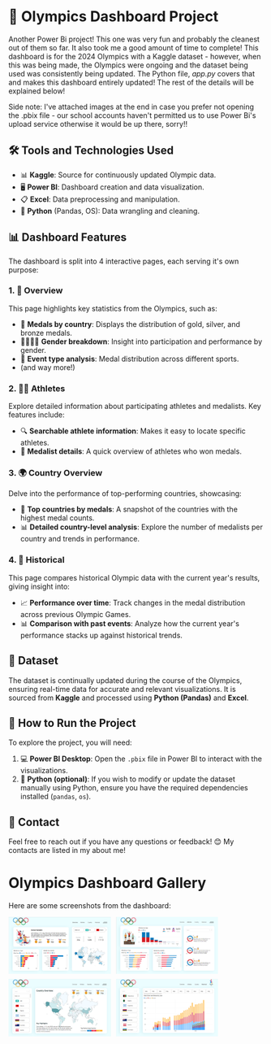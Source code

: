 # 🏅 Olympics Dashboard Project

Another Power Bi project! This one was very fun and probably the cleanest out of them so far. It also took me a good amount of time to complete! This dashboard is for the 2024 Olympics with a Kaggle dataset - however, when this was being made, the Olympics were ongoing and the dataset being used was consistently being updated. The Python file, *app.py* covers that and makes this dashboard entirely updated! The rest of the details will be explained below!

Side note: I've attached images at the end in case you prefer not opening the .pbix file - our school accounts haven't permitted us to use Power Bi's upload service otherwise it would be up there, sorry!!

## 🛠️ Tools and Technologies Used
- 📊 **Kaggle**: Source for continuously updated Olympic data.
- 🖥️ **Power BI**: Dashboard creation and data visualization.
- 📋 **Excel**: Data preprocessing and manipulation.
- 🐍 **Python** (Pandas, OS): Data wrangling and cleaning.

## 📊 Dashboard Features
The dashboard is split into 4 interactive pages, each serving it's own purpose:

### 1. 🌟 Overview
This page highlights key statistics from the Olympics, such as:
- 🏅 **Medals by country**: Displays the distribution of gold, silver, and bronze medals.
- 👩‍🦰👨‍🦱 **Gender breakdown**: Insight into participation and performance by gender.
- 🏅 **Event type analysis**: Medal distribution across different sports.
- (and way more!)

### 2. 🏃‍♀️ Athletes
Explore detailed information about participating athletes and medalists. Key features include:
- 🔍 **Searchable athlete information**: Makes it easy to locate specific athletes.
- 🏅 **Medalist details**: A quick overview of athletes who won medals.

### 3. 🌍 Country Overview
Delve into the performance of top-performing countries, showcasing:
- 🥇 **Top countries by medals**: A snapshot of the countries with the highest medal counts.
- 📊 **Detailed country-level analysis**: Explore the number of medalists per country and trends in performance.

### 4. 📅 Historical
This page compares historical Olympic data with the current year's results, giving insight into:
- 📈 **Performance over time**: Track changes in the medal distribution across previous Olympic Games.
- 📊 **Comparison with past events**: Analyze how the current year's performance stacks up against historical trends.

## 📂 Dataset
The dataset is continually updated during the course of the Olympics, ensuring real-time data for accurate and relevant visualizations. It is sourced from **Kaggle** and processed using **Python (Pandas)** and **Excel**.

## 🚀 How to Run the Project
To explore the project, you will need:
1. 💻 **Power BI Desktop**: Open the `.pbix` file in Power BI to interact with the visualizations.
2. 🐍 **Python (optional)**: If you wish to modify or update the dataset manually using Python, ensure you have the required dependencies installed (`pandas`, `os`).

## 📧 Contact
Feel free to reach out if you have any questions or feedback! 😊
My contacts are listed in my about me!

# Olympics Dashboard Gallery

Here are some screenshots from the dashboard:

<div style="display: flex; flex-wrap: wrap; gap: 10px;">

  <img src="image.png" alt="Overview Page" style="width: 40%; height: auto;"/>

  <img src="image-1.png" alt="Athletes Page" style="width: 40%; height: auto;"/>

  <img src="image-2.png" alt="Country Overview Page" style="width: 40%; height: auto;"/>

  <img src="image-3.png" alt="Historical Page" style="width: 40%; height: auto;"/>

</div>
